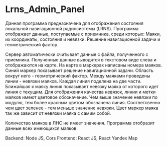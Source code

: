 # Lrns_Admin_Panel

Данная программа предназначена для отображения состояния локальной навигационной радиосистемы (LRNS).
Программа отображает данные, поступаемые с приемника, среди которых:
Маяки, их координаты, состояния и невязки.
Решение навигационной задачи и геометрический фактор.

Сервер автоматически считывает данные с файла, полученного с приемника. Полученные данные выводятся в текстовом виде слева и отображаются на карте. На карте в маркерах написаны номера маяков. Синий маркер показывает решение навигационной задачи. Область вокруг него - геометрический фактор. Между маяками проведены линии - невязки маяков. Каждая линия поделена на две части. Ближайшая к маяку линия показывает невязку маяка от которого идет линия с текущим. Для отображения качества невязок, линии и метки маяков имеют цветовое обозначение. Чем выше значение невязки по модулю, тем более красным цветом обозначена линия. Соответсвенно чем цвет зеленее - тем меньше значение невязки. Цвет маркер маяка так же зависит от невязки маяка с самим собой. 

Количество маяков в ЛНС не имеет значения. Программа отобразит данные всех имеющихся маяков.

Backend: Node JS, Cors
Frontend: React JS, React Yandex Map

